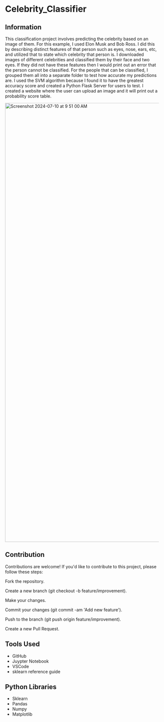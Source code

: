 # Celebrity_Classifier

## Information

This classification project involves predicting the celebrity based on an image of them. For this example, I used Elon Musk and Bob Ross. 
I did this by describing distinct features of that person such as eyes, nose, ears, etc, and utilized that to state which celebrity that person is. I downloaded images of different celebrities and classified them by their face and two eyes. If they did not have these features then I would print out an error that the person cannot be classified. For the people that can be classified, I grouped them all into a separate folder to test how accurate my predictions are. I used the SVM algorithm because I found it to have the greatest accuracy score and created a Python Flask Server for users to test. I created a website where the user can upload an image and it will print out a probability score table. 

<img width="1434" alt="Screenshot 2024-07-10 at 9 51 00 AM" src="https://github.com/riteshpen/Celebrity_Classifier/assets/147536351/ebaa4287-96a0-41a1-8ec5-87a55bf82523">

## Contribution

Contributions are welcome! If you'd like to contribute to this project, please follow these steps:

Fork the repository.

Create a new branch (git checkout -b feature/improvement).

Make your changes.

Commit your changes (git commit -am 'Add new feature').

Push to the branch (git push origin feature/improvement).

Create a new Pull Request.

## Tools Used
- GitHub
- Juypter Notebook
- VSCode
- sklearn reference guide

## Python Libraries 
- Sklearn
- Pandas
- Numpy
- Matplotlib
